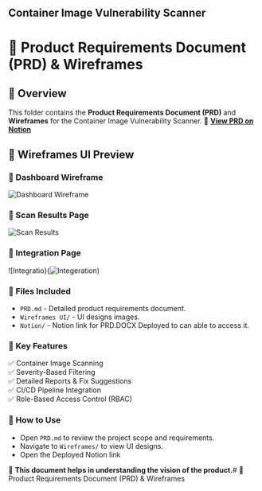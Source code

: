 ## Container Image Vulnerability Scanner 
# 📝 Product Requirements Document (PRD) & Wireframes

## 📌 Overview
This folder contains the **Product Requirements Document (PRD)** and **Wireframes** for the Container Image Vulnerability Scanner.
📄 **[View PRD on Notion](https://www.notion.so/Product-Requirement-Docx-1bd796400ea880af8e3ccfc143cae487?pvs=4)**  

## 📌 Wireframes UI Preview
### 📌 Dashboard Wireframe  
![Dashboard Wireframe](![Dashborad](https://github.com/user-attachments/assets/c8607900-3196-4763-bbe1-1d137ec0e942))

### 📌 Scan Results Page  
![Scan Results](![Vulnerability](https://github.com/user-attachments/assets/8abd2f24-07f8-4ef9-b8f6-7e5b54abdc5c))

### 📌 Integration Page
![Integratio}(![Integeration](https://github.com/user-attachments/assets/2b672719-a1db-45de-afc9-54cc5abce2dd))

### 📂 Files Included
- `PRD.md` - Detailed product requirements document.
- `Wireframes UI/` - UI designs images.
- `Notion/` - Notion link for PRD.DOCX Deployed to can able to access it.

### 📌 Key Features
✅ Container Image Scanning  
✅ Severity-Based Filtering  
✅ Detailed Reports & Fix Suggestions  
✅ CI/CD Pipeline Integration  
✅ Role-Based Access Control (RBAC)  

### 📌 How to Use
- Open `PRD.md` to review the project scope and requirements.
- Navigate to `Wireframes/` to view UI designs.
- Open the Deployed Notion link 

🚀 **This document helps in understanding the vision of the product.**# 📝 Product Requirements Document (PRD) & Wireframes
